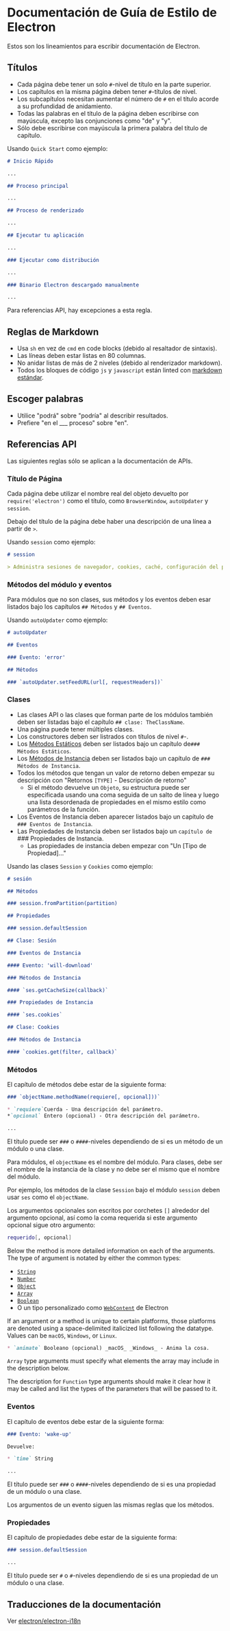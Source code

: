 # Documentación de Guía de Estilo de Electron

Estos son los lineamientos para escribir documentación de Electron.

## Títulos

* Cada página debe tener un solo `#`-nivel de título en la parte superior.
* Los capítulos en la misma página deben tener `#`-títulos de nivel.
* Los subcapítulos necesitan aumentar el número de `#` en el título acorde a su profundidad de anidamiento.
* Todas las palabras en el título de la página deben escribirse con mayúscula, excepto las conjunciones como "de" y "y".
* Sólo debe escribirse con mayúscula la primera palabra del título de capítulo.

Usando `Quick Start` como ejemplo:

```markdown
# Inicio Rápido

...

## Proceso principal

...

## Proceso de renderizado

...

## Ejecutar tu aplicación

...

### Ejecutar como distribución

...

### Binario Electron descargado manualmente

...
```

Para referencias API, hay excepciones a esta regla.

## Reglas de Markdown

* Usa `sh` en vez de `cmd` en code blocks (debido al resaltador de sintaxis).
* Las líneas deben estar listas en 80 columnas.
* No anidar listas de más de 2 niveles (debido al renderizador markdown).
* Todos los bloques de código `js` y `javascript` están linted con [markdown estándar](http://npm.im/standard-markdown).

## Escoger palabras

* Utilice "podrá" sobre "podría" al describir resultados.
* Prefiere "en el ___ proceso" sobre "en".

## Referencias API

Las siguientes reglas sólo se aplican a la documentación de APIs.

### Título de Página

Cada página debe utilizar el nombre real del objeto devuelto por `require('electron')` como el título, como `BrowserWindow`, `autoUpdater` y `session`.

Debajo del título de la página debe haber una descripción de una línea a partir de `>`.

Usando `session` como ejemplo:

```markdown
# session

> Administra sesiones de navegador, cookies, caché, configuración del proxy, etc.
```

### Métodos del módulo y eventos

Para módulos que no son clases, sus métodos y los eventos deben esar listados bajo los capítulos `## Métodos` y `## Eventos`.

Usando `autoUpdater` como ejemplo:

```markdown
# autoUpdater

## Eventos

### Evento: 'error'

## Métodos

### `autoUpdater.setFeedURL(url[, requestHeaders])`
```

### Clases

* Las clases API o las clases que forman parte de los módulos también deben ser listadas bajo el capítulo `## clase: TheClassName`.
* Una página puede tener múltiples clases.
* Los constructores deben ser listrados con títulos de nivel `#`-.
* Los [Métodos Estáticos](https://developer.mozilla.org/en-US/docs/Web/JavaScript/Reference/Classes/static) deben ser listados bajo un capítulo de`### Métodos Estáticos`.
* Los [Métodos de Instancia](https://developer.mozilla.org/en-US/docs/Web/JavaScript/Reference/Classes#Prototype_methods) deben ser listados bajo un capítulo de `### Métodos de Instancia`.
* Todos los métodos que tengan un valor de retorno deben empezar su descripción con "Retornos `[TYPE]` - Descripción de retorno" 
  * Si el método devuelve un `Objeto`, su estructura puede ser especificada usando una coma seguida de un salto de línea y luego una lista desordenada de propiedades en el mismo estilo como parámetros de la función.
* Los Eventos de Instancia deben aparecer listados bajo un capítulo de `### Eventos de Instancia`.
* Las Propiedades de Instancia deben ser listados bajo un `capítulo de` ### Propiedades de Instancia. 
  * Las propiedades de instancia deben empezar con "Un [Tipo de Propiedad]..."

Usando las clases `Session` y `Cookies` como ejemplo:

```markdown
# sesión

## Métodos

### session.fromPartition(partition)

## Propiedades

### session.defaultSession

## Clase: Sesión

### Eventos de Instancia

#### Evento: 'will-download'

### Métodos de Instancia

#### `ses.getCacheSize(callback)`

### Propiedades de Instancia

#### `ses.cookies`

## Clase: Cookies

### Métodos de Instancia

#### `cookies.get(filter, callback)`
```

### Métodos

El capítulo de métodos debe estar de la siguiente forma:

```markdown
### `objectName.methodName(requiere[, opcional]))`

* `requiere`Cuerda - Una descripción del parámetro.  
*`opcional` Entero (opcional) - Otra descripción del parámetro. 

...
```

El título puede ser `###` o `####`-niveles dependiendo de si es un método de un módulo o una clase.

Para módulos, el `objectName` es el nombre del módulo. Para clases, debe ser el nombre de la instancia de la clase y no debe ser el mismo que el nombre del módulo.

Por ejemplo, los métodos de la clase `Session` bajo el módulo `session` deben usar `ses` como el `objectName`.

Los argumentos opcionales son escritos por corchetes `[]` alrededor del argumento opcional, así como la coma requerida si este argumento opcional sigue otro argumento:

```sh
requerido[, opcional]
```

Below the method is more detailed information on each of the arguments. The type of argument is notated by either the common types:

* [`String`](https://developer.mozilla.org/en-US/docs/Web/JavaScript/Reference/Global_Objects/String)
* [`Number`](https://developer.mozilla.org/en-US/docs/Web/JavaScript/Reference/Global_Objects/Number)
* [`Object`](https://developer.mozilla.org/en-US/docs/Web/JavaScript/Reference/Global_Objects/Object)
* [`Array`](https://developer.mozilla.org/en-US/docs/Web/JavaScript/Reference/Global_Objects/Array)
* [`Boolean`](https://developer.mozilla.org/en-US/docs/Web/JavaScript/Reference/Global_Objects/Boolean)
* O un tipo personalizado como [`WebContent`](api/web-contents.md) de Electron

If an argument or a method is unique to certain platforms, those platforms are denoted using a space-delimited italicized list following the datatype. Values can be `macOS`, `Windows`, or `Linux`.

```markdown
* `animate` Booleano (opcional) _macOS_ _Windows_ - Anima la cosa.
```

`Array` type arguments must specify what elements the array may include in the description below.

The description for `Function` type arguments should make it clear how it may be called and list the types of the parameters that will be passed to it.

### Eventos

El capítulo de eventos debe estar de la siguiente forma:

```markdown
### Evento: 'wake-up'

Devuelve:

* `time` String

...
```

El título puede ser `###` o `####`-niveles dependiendo de si es una propiedad de un módulo o una clase.

Los argumentos de un evento siguen las mismas reglas que los métodos.

### Propiedades

El capítulo de propiedades debe estar de la siguiente forma:

```markdown
### session.defaultSession

...
```

El título puede ser `#` o `#`-niveles dependiendo de si es una propiedad de un módulo o una clase.

## Traducciones de la documentación

Ver [electron/electron-i18n](https://github.com/electron/electron-i18n#readme)